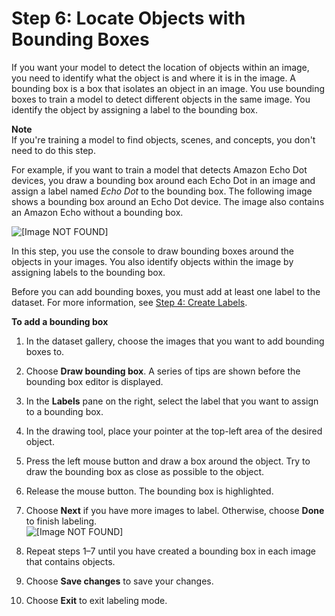 # Step 6: Locate Objects with Bounding Boxes<a name="gs-draw-bounding-boxes"></a>

If you want your model to detect the location of objects within an image, you need to identify what the object is and where it is in the image\. A bounding box is a box that isolates an object in an image\. You use bounding boxes to train a model to detect different objects in the same image\. You identify the object by assigning a label to the bounding box\. 

**Note**  
If you're training a model to find objects, scenes, and concepts, you don't need to do this step\.

For example, if you want to train a model that detects Amazon Echo Dot devices, you draw a bounding box around each Echo Dot in an image and assign a label named *Echo Dot* to the bounding box\. The following image shows a bounding box around an Echo Dot device\. The image also contains an Amazon Echo without a bounding box\.

![\[Image NOT FOUND\]](http://docs.aws.amazon.com/rekognition/latest/customlabels-dg/images/dot.png)

 In this step, you use the console to draw bounding boxes around the objects in your images\. You also identify objects within the image by assigning labels to the bounding box\. 

Before you can add bounding boxes, you must add at least one label to the dataset\. For more information, see [Step 4: Create Labels](gs-create-labels.md)\.

**To add a bounding box**

1. In the dataset gallery, choose the images that you want to add bounding boxes to\.

1. Choose **Draw bounding box**\. A series of tips are shown before the bounding box editor is displayed\.

1. In the **Labels** pane on the right, select the label that you want to assign to a bounding box\.

1. In the drawing tool, place your pointer at the top\-left area of the desired object\.

1. Press the left mouse button and draw a box around the object\. Try to draw the bounding box as close as possible to the object\. 

1. Release the mouse button\. The bounding box is highlighted\.

1. Choose **Next** if you have more images to label\. Otherwise, choose **Done** to finish labeling\.  
![\[Image NOT FOUND\]](http://docs.aws.amazon.com/rekognition/latest/customlabels-dg/images/draw-bounding-box.png)

1. Repeat steps 1–7 until you have created a bounding box in each image that contains objects\. 

1. Choose **Save changes** to save your changes\. 

1. Choose **Exit** to exit labeling mode\.